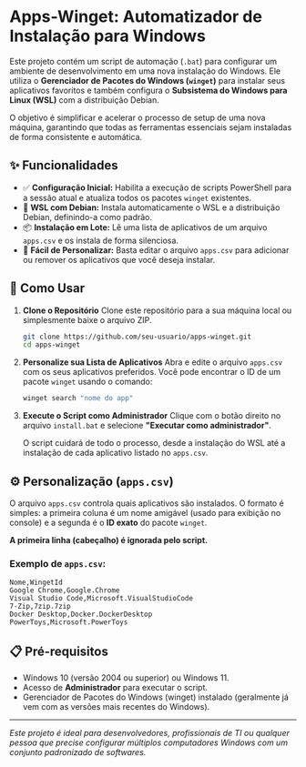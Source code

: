 # Apps-Winget: Automatizador de Instalação para Windows

Este projeto contém um script de automação (`.bat`) para configurar um ambiente de desenvolvimento em uma nova instalação do Windows. Ele utiliza o **Gerenciador de Pacotes do Windows (`winget`)** para instalar seus aplicativos favoritos e também configura o **Subsistema do Windows para Linux (WSL)** com a distribuição Debian.

O objetivo é simplificar e acelerar o processo de setup de uma nova máquina, garantindo que todas as ferramentas essenciais sejam instaladas de forma consistente e automática.

## ✨ Funcionalidades

- ✅ **Configuração Inicial:** Habilita a execução de scripts PowerShell para a sessão atual e atualiza todos os pacotes `winget` existentes.
- 🐧 **WSL com Debian:** Instala automaticamente o WSL e a distribuição Debian, definindo-a como padrão.
- 📦 **Instalação em Lote:** Lê uma lista de aplicativos de um arquivo `apps.csv` e os instala de forma silenciosa.
- 🔧 **Fácil de Personalizar:** Basta editar o arquivo `apps.csv` para adicionar ou remover os aplicativos que você deseja instalar.

## 🚀 Como Usar

1.  **Clone o Repositório**
    Clone este repositório para a sua máquina local ou simplesmente baixe o arquivo ZIP.
    ```sh
    git clone https://github.com/seu-usuario/apps-winget.git
    cd apps-winget
    ```

2.  **Personalize sua Lista de Aplicativos**
    Abra e edite o arquivo `apps.csv` com os seus aplicativos preferidos. Você pode encontrar o ID de um pacote `winget` usando o comando:
    ```sh
    winget search "nome do app"
    ```

3.  **Execute o Script como Administrador**
    Clique com o botão direito no arquivo `install.bat` e selecione **"Executar como administrador"**.

    O script cuidará de todo o processo, desde a instalação do WSL até a instalação de cada aplicativo listado no `apps.csv`.

## ⚙️ Personalização (`apps.csv`)

O arquivo `apps.csv` controla quais aplicativos são instalados. O formato é simples: a primeira coluna é um nome amigável (usado para exibição no console) e a segunda é o **ID exato** do pacote `winget`.

**A primeira linha (cabeçalho) é ignorada pelo script.**

### Exemplo de `apps.csv`:

```csv
Nome,WingetId
Google Chrome,Google.Chrome
Visual Studio Code,Microsoft.VisualStudioCode
7-Zip,7zip.7zip
Docker Desktop,Docker.DockerDesktop
PowerToys,Microsoft.PowerToys
```

## 📋 Pré-requisitos

- Windows 10 (versão 2004 ou superior) ou Windows 11.
- Acesso de **Administrador** para executar o script.
- Gerenciador de Pacotes do Windows (winget) instalado (geralmente já vem com as versões mais recentes do Windows).

---

*Este projeto é ideal para desenvolvedores, profissionais de TI ou qualquer pessoa que precise configurar múltiplos computadores Windows com um conjunto padronizado de softwares.*